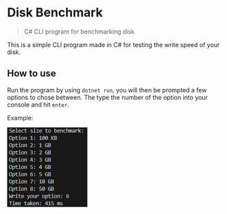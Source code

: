 # Disk Benchmark
> C# CLI program for benchmarking disk

This is a simple CLI program made in C# for testing the write speed of your disk.

## How to use
Run the program by using `dotnet run`, you will then be prompted a few options to chose between.
The type the number of the option into your console and hit `enter`.

Example:

![Exmaple image of CLI](image.png)